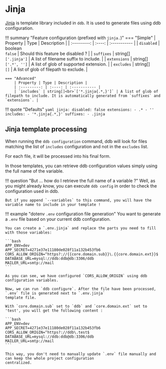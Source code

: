 Jinja
===

[Jinja](https://jinja.palletsprojects.com/) is template library included in `ddb`. It is used to generate files
using ddb configuration.

!!! summary "Feature configuration (prefixed with `jinja.`)"
    === "Simple"
        | Property | Type | Description |
        | :---------: | :----: | :----------- |
        | `disabled` | boolean<br>`false` | Should this feature be disabled ? |
        | `suffixes` | string[]<br>`['.jinja']` | A list of filename suffix to include. |
        | `extensions` | string[]<br>`['.*', '']` | A list of glob of supported extension. |
        | `excludes` | string[]<br>`[]` | A list of glob of filepath to exclude. |

    === "Advanced"
        | Property | Type | Description |
        | :---------: | :----: | :----------- |
        | `includes` | string[]<br>`['*.jinja{.*,}']` | A list of glob of filepath to include. It is automatically generated from `suffixes` and `extensions`. |
 
!!! quote "Defaults"
    ```yaml
    jinja:
      disabled: false
      extensions:
      - .*
      - ''
      includes:
      - '*.jinja{.*,}'
      suffixes:
      - .jinja
    ```

Jinja template processing
--- 

When running the `ddb configuration` command, ddb will look for files matching the list of `includes` configuration and 
not in the `excludes` list.

For each file, it will be processed into his final form. 

In those templates, you can retrieve ddb configuration values simply using the full name of the variable.

!!! question "But ... how do I retrieve the full name of a variable ?"
    Well, as you might already know, you can execute `ddb config` in order to check the configuration used in ddb.
    
    But if you append `--variables` to this command, you will have the variable name to include in your template !

!!! example "dotenv `.env` configuration file generation"
    You want to generate a `.env` file based on your current ddb configuration.
    
    You can create a `.env.jinja` and replace the parts you need to fill with those variables:

    ```bash
    APP_ENV=dev
    APP_SECRET=4271e37e11180de028f11a132b453fb6
    CORS_ALLOW_ORIGIN=^https?://{{core.domain.sub}}\.{{core.domain.ext}}$
    DATABASE_URL=mysql://ddb:ddb@db:3306/ddb
    MAILER_URL=smtp://mail
    ```
    
    As you can see, we have configured `CORS_ALLOW_ORIGIN` using ddb configuration variables.

    Now, we can run `ddb configure`. After the file have been processed, `.env` file is generated next to `.env.jinja` 
    template file.
    
    With `core.domain.sub` set to `ddb` and `core.domain.ext` set to 'test', you will get the following content :

    ```bash
    APP_ENV=dev
    APP_SECRET=4271e37e11180de028f11a132b453fb6
    CORS_ALLOW_ORIGIN=^https?://ddb\.test$
    DATABASE_URL=mysql://ddb:ddb@db:3306/ddb
    MAILER_URL=smtp://mail
    ```
    
    This way, you don't need to manually update `.env` file manually and can keep the whole project configuration 
    centralized.
